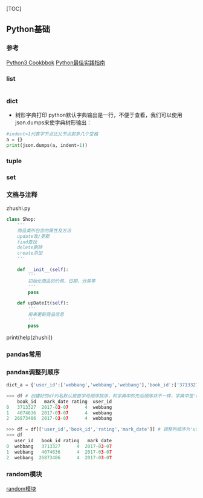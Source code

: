 [TOC]

## Python基础

### 参考
[Python3 Cookbbok](https://python3-cookbook.readthedocs.io/zh_CN/latest/)
[Python最佳实践指南](https://pythonguidecn.readthedocs.io/zh/latest/index.html)

### list
```python

```
### dict
- 树形字典打印
python默认字典输出是一行，不便于查看，我们可以使用json.dumps来使字典树形输出：

```python
#indent=1代表字节点比父节点前多几个空格
a = {}
print(json.dumps(a, indent=1))
```

### tuple


### set




### 文档与注释

zhushi.py

```python
class Shop:
    '''
    商品类所包含的属性及方法
    update改/更新
    find查找
    delete删除
    create添加
    '''

    def __init__(self):
        '''
        初始化商品的价格、日期、分类等
        '''
        pass

    def upDateIt(self):
        '''
        用来更新商品信息
        '''
        pass
```
print(help(zhushi))



### pandas常用

### pandas调整列顺序
```python
dict_a = {'user_id':['webbang','webbang','webbang'],'book_id':['3713327','4074636','26873486'],'rating':['4','4','4'],'mark_date':['2017-03-07','2017-03-07','2017-03-07']}

>>> df # 创建好的df列名默认按首字母顺序排序，和字典中的先后顺序并不一样，字典中是'user_id','book_id','rating','mark_date'
    book_id   mark_date rating  user_id
0   3713327  2017-03-07      4  webbang
1   4074636  2017-03-07      4  webbang
2  26873486  2017-03-07      4  webbang

>>> df = df[['user_id','book_id','rating','mark_date']] # 调整列顺序为'user_id','book_id','rating','mark_date'
>>> df
   user_id   book_id rating   mark_date
0  webbang   3713327      4  2017-03-07
1  webbang   4074636      4  2017-03-07
2  webbang  26873486      4  2017-03-07

```

### random模块
[random模块](https://www.cnblogs.com/yd1227/archive/2011/03/18/1988015.html)